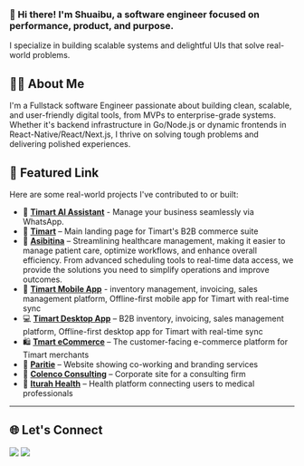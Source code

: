 ### 👋 Hi there! I'm Shuaibu, a software engineer focused on performance, product, and purpose.  
I specialize in building scalable systems and delightful UIs that solve real-world problems.

## 👨‍💻 About Me

I'm a Fullstack software Engineer passionate about building clean, scalable, and user-friendly digital tools, from MVPs to enterprise-grade systems. Whether it's backend infrastructure in Go/Node.js or dynamic frontends in React-Native/React/Next.js, I thrive on solving tough problems and delivering polished experiences.

## 🔗 Featured Link

Here are some real-world projects I've contributed to or built:

- 🤖 **[Timart AI Assistant](https://wa.me/message/H7JG7JOA2GVUM1)** - Manage your business seamlessly via WhatsApp.
- 🛒 **[Timart](https://gettimart.com/)** – Main landing page for Timart's B2B commerce suite
- 🏥 **[Asibitina](https://freestate.asibitina.com/)** – Streamlining healthcare management, making it easier to manage patient care, optimize workflows, and enhance overall efficiency. From advanced scheduling tools to real-time data access, we provide the solutions you need to simplify operations and improve outcomes.
- 📱 **[Timart Mobile App](https://play.google.com/store/apps/details?id=com.quicktelsolution.quick_manager&hl=en_US&gl=US)** - inventory management, invoicing, sales management platform, Offline-first mobile app for Timart with real-time sync
- 💻 **[Timart Desktop App](https://gettimart.com/download)** – B2B inventory, invoicing, sales management platform, Offline-first desktop app for Timart with real-time sync
- 🛍 **[Tmart eCommerce](https://tmart.com.ng/)** – The customer-facing e-commerce platform for Timart merchants
- 🏦 **[Paritie](https://paritie.com/)** – Website showing co-working and branding services
- 🧠 **[Colenco Consulting](https://colencoconsulting.com/)** – Corporate site for a consulting firm
- 🏥 **[Iturah Health](https://www.iturah.health/)** – Health platform connecting users to medical professionals

---

## 🌐 Let's Connect

[<img src="https://img.shields.io/badge/LinkedIn-devshuaib-informational?style=for-the-badge&labelColor=black&logo=linkedin&logoColor=0077b5&&color=0077b5"/>](https://www.linkedin.com/in/devshuaib/)
[<img src="https://img.shields.io/badge/Gmail-devshuaib@gmail.com-informational?style=for-the-badge&labelColor=black&logoColor=d14836&logo=gmail&color=d14836"/>](mailto:devshuaib@gmail.com)
